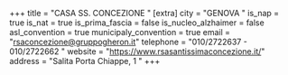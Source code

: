 +++
title = "CASA SS. CONCEZIONE "
[extra]
city = "GENOVA "
is_nap = true
is_nat = true
is_prima_fascia = false
is_nucleo_alzhaimer = false
asl_convention = true
municipaly_convention = true
email = "rsaconcezione@gruppogheron.it"
telephone = "010/2722637 - 010/2722662 "
website = "https://www.rsasantissimaconcezione.it/"
address = "Salita Porta Chiappe, 1 "
+++
